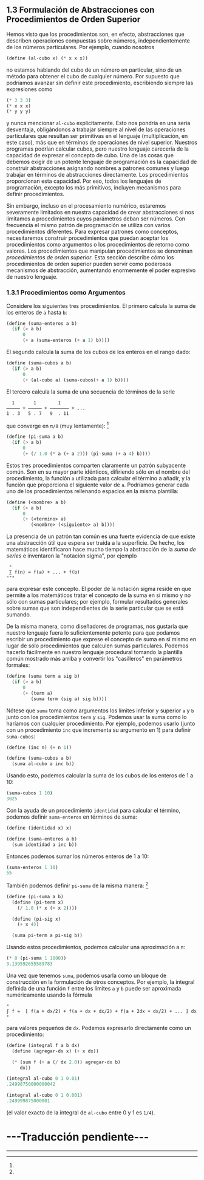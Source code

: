 ## 1.3 Formulación de Abstracciones con Procedimientos de Orden Superior

Hemos visto que los procedimientos son, en efecto, abstracciones que describen operaciones compuestas sobre números, independientemente de los números particulares. Por ejemplo, cuando nosotros

```scheme
(define (al-cubo x) (* x x x))
```

no estamos hablando del cubo de un número en particular, sino de un método para obtener el cubo de cualquier número. Por supuesto que podríamos avanzar sin definir este procedimiento, escribiendo siempre las expresiones como

```scheme
(* 3 3 3)
(* x x x)
(* y y y) 
```

y nunca mencionar `al-cubo` explícitamente. Esto nos pondría en una seria desventaja, obligándonos a trabajar siempre al nivel de las operaciones particulares que resultan ser primitivas en el lenguaje (multiplicación, en este caso), más que en términos de operaciones de nivel superior. Nuestros programas podrían calcular cubos, pero nuestro lenguaje carecería de la capacidad de expresar el concepto de cubo. Una de las cosas que debemos exigir de un potente lenguaje de programación es la capacidad de construir abstracciones asignando nombres a patrones comunes y luego trabajar en términos de abstracciones directamente. Los procedimientos proporcionan esta capacidad. Por eso, todos los lenguajes de programación, excepto los más primitivos, incluyen mecanismos para definir procedimientos.

Sin embargo, incluso en el procesamiento numérico, estaremos severamente limitados en nuestra capacidad de crear abstracciones si nos limitamos a procedimientos cuyos parámetros deban ser números. Con frecuencia el mismo patrón de programación se utiliza con varios procedimientos diferentes. Para expresar patrones como conceptos, necesitaremos construir procedimientos que puedan aceptar los procedimientos como argumentos o los procedimientos de retorno como valores. Los procedimientos que manipulan procedimientos se denominan *procedimientos de orden superior*. Esta sección describe cómo los procedimientos de orden superior pueden servir como poderosos mecanismos de abstracción, aumentando enormemente el poder expresivo de nuestro lenguaje.


### 1.3.1 Procedimientos como Argumentos


Considere los siguientes tres procedimientos. El primero calcula la suma de los enteros de `a` hasta `b`:

```scheme
(define (suma-enteros a b)
  (if (> a b)
      0
      (+ a (suma-enteros (+ a 1) b))))
```

El segundo calcula la suma de los cubos de los enteros en el rango dado:

```scheme
(define (suma-cubos a b)
  (if (> a b)
      0
      (+ (al-cubo a) (suma-cubos(+ a 1) b))))
```

El tercero calcula la suma de una secuencia de términos de la serie 

```
  1       1        1
――――― + ――――― + ――――――― + ...
1 . 3   5 . 7   9  . 11
```

que converge en `π/8` (muy lentamente): [^49]

```scheme
(define (pi-suma a b)
  (if (> a b)
      0
      (+ (/ 1.0 (* a (+ a 2))) (pi-suma (+ a 4) b))))
```

Estos tres procedimientos comparten claramente un patrón subyacente común. Son en su mayor parte idénticos, difiriendo sólo en el nombre del procedimiento, la función `a` utilizada para calcular el término a añadir, y la función que proporciona el siguiente valor de `a`. Podríamos generar cada uno de los procedimientos rellenando espacios en la misma plantilla:

```scheme
(define (<nombre> a b)
  (if (> a b)
      0
      (+ (<termino> a)
         (<nombre> (<siguiente> a) b))))
```

La presencia de un patrón tan común es una fuerte evidencia de que existe una abstracción útil que espera ser traída a la superficie. De hecho, los matemáticos identificaron hace mucho tiempo la abstracción de la *suma de series* e inventaron la "notación sigma", por ejemplo

```
 ᵇ
 ∑ f(n) = f(a) + ... + f(b)
ⁿ⁼ᵃ
```

para expresar este concepto. El poder de la notación sigma reside en que permite a los matemáticos tratar el concepto de la suma en sí mismo y no sólo con sumas particulares; por ejemplo, formular resultados generales sobre sumas que son independientes de la serie particular que se está sumando.

De la misma manera, como diseñadores de programas, nos gustaría que nuestro lenguaje fuera lo suficientemente potente para que podamos escribir un procedimiento que exprese el concepto de suma en sí mismo en lugar de sólo procedimientos que calculen sumas particulares. Podemos hacerlo fácilmente en nuestro lenguaje procedural tomando la plantilla común mostrado más arriba y convertir los "casilleros" en parámetros formales:

```scheme
(define (suma term a sig b)
  (if (> a b)
      0
      (+ (term a)
         (suma term (sig a) sig b))))
```

Nótese que `suma` toma como argumentos los límites inferior y superior `a` y `b` junto con los procedimientos `term` y `sig`. Podemos usar la suma como lo haríamos con cualquier procedimiento. Por ejemplo, podemos usarlo (junto con un procedimiento `inc` que incrementa su argumento en 1) para definir `suma-cubos`:

```scheme
(define (inc n) (+ n 1))

(define (suma-cubos a b)
  (suma al-cubo a inc b))
```

Usando esto, podemos calcular la suma de los cubos de los enteros de 1 a 10:

```scheme
(suma-cubos 1 10)
3025
```

Con la ayuda de un procedimiento `identidad` para calcular el término, podemos definir `suma-enteros` en términos de suma:

```scheme
(define (identidad x) x)

(define (suma-enteros a b)
  (sum identidad a inc b))
```

Entonces podemos sumar los números enteros de 1 a 10:

```scheme
(suma-enteros 1 10)
55
```

También podemos definir `pi-suma` de la misma manera: [^50]

```scheme
(define (pi-suma a b)
  (define (pi-term x)
    (/ 1.0 (* x (+ x 2))))

  (define (pi-sig x)
    (+ x 4))

  (suma pi-term a pi-sig b))
```

Usando estos procedimientos, podemos calcular una aproximación a `π`:

```scheme
(* 8 (pi-suma 1 1000))
3.139592655589783
```

Una vez que tenemos `suma`, podemos usarla como un bloque de construcción en la formulación de otros conceptos. Por ejemplo, la integral definida de una función `f` entre los límites `a` y `b` puede ser aproximada numéricamente usando la fórmula

```
ᵃ     
∫ f =  [ f(a + dx/2) + f(a + dx + dx/2) + f(a + 2dx + dx/2) + ... ] dx
ᵇ    
```

para valores pequeños de `dx`. Podemos expresarlo directamente como un procedimiento:

```scheme
(define (integral f a b dx)
  (define (agregar-dx x) (+ x dx))

  (* (sum f (+ a (/ dx 2.0)) agregar-dx b)
     dx))

(integral al-cubo 0 1 0.01)
.24998750000000042

(integral al-cubo 0 1 0.001)
.249999875000001
```

(el valor exacto de la integral de `al-cubo` entre 0 y 1 es `1/4`).


# ---Traducción pendiente---

___


[^49]:


[^50]:
